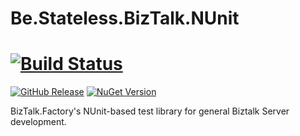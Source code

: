 # Be.Stateless.BizTalk.NUnit

# [![Build Status](https://dev.azure.com/icraftsoftware/be.stateless/_apis/build/status/Be.Stateless.BizTalk.NUnit%20Manual%20Release?branchName=master)](https://dev.azure.com/icraftsoftware/be.stateless/_build/latest?definitionId=666&branchName=master)
[![GitHub Release](https://img.shields.io/github/v/release/icraftsoftware/Be.Stateless.BizTalk.NUnit)](https://github.com/icraftsoftware/Be.Stateless.BizTalk.NUnit/releases/latest)
[![NuGet Version](https://img.shields.io/nuget/v/Be.Stateless.BizTalk.NUnit.svg?style=flat)](https://www.nuget.org/packages/Be.Stateless.BizTalk.NUnit/)

BizTalk.Factory's NUnit-based test library for general Biztalk Server development.
